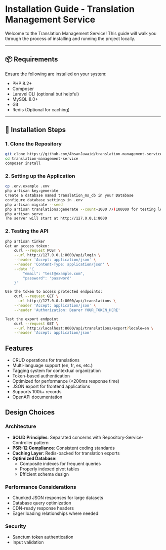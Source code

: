 # Installation Guide - Translation Management Service

Welcome to the Translation Management Service! This guide will walk you through the process of installing and running the project locally.

---

## 📦 Requirements

Ensure the following are installed on your system:

- PHP 8.2+
- Composer
- Laravel CLI (optional but helpful)
- MySQL 8.0+
- Git
- Redis (Optional for caching)

---

## 🚀 Installation Steps

### 1. Clone the Repository

```bash
git clone https://github.com/AhsanJawaid/translation-management-service.git
cd translation-management-service
composer install
```

### 2. Setting up the Application

```bash
cp .env.example .env
php artisan key:generate
Create a database named translation_ms_db in your Database
configure database settings in .env
php artisan migrate --seed
php artisan translations:generate --count=1000 //(100000 for testing load)
php artisan serve
The server will start at http://127.0.0.1:8000
```


### 2. Testing the API

```bash
php artisan tinker
Get an access token:
    curl --request POST \
    --url http://127.0.0.1:8000/api/login \
    --header 'Accept: application/json' \
    --header 'Content-Type: application/json' \
    --data '{
        "email": "test@example.com",
        "password": "password"
    }'

Use the token to access protected endpoints:
    curl --request GET \
    --url http://127.0.0.1:8000/api/translations \
    --header 'Accept: application/json' \
    --header 'Authorization: Bearer YOUR_TOKEN_HERE'

Test the export endpoint
    curl --request GET \
    --url http://localhost:8000/api/translations/export?locale=en \
    --header 'Accept: application/json'
```

## Features

- CRUD operations for translations
- Multi-language support (en, fr, es, etc.)
- Tagging system for contextual organization
- Token-based authentication
- Optimized for performance (<200ms response time)
- JSON export for frontend applications
- Supports 100k+ records
- OpenAPI documentation

## Design Choices

### Architecture
- **SOLID Principles**: Separated concerns with Repository-Service-Controller pattern
- **PSR-12 Compliance**: Consistent coding standards
- **Caching Layer**: Redis-backed for translation exports
- **Optimized Database**: 
  - Composite indexes for frequent queries
  - Properly indexed pivot tables
  - Efficient schema design

### Performance Considerations
- Chunked JSON responses for large datasets
- Database query optimization
- CDN-ready response headers
- Eager loading relationships where needed

### Security
- Sanctum token authentication
- Input validation